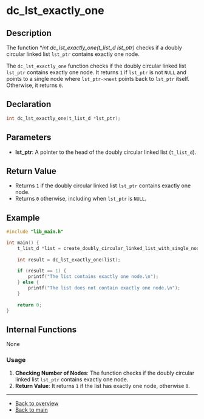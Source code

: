 # dc_lst_exactly_one

## Description

The function **int dc_lst_exactly_one(t_list_d *lst_ptr)** checks if a doubly circular linked list `lst_ptr` contains exactly one node.

The `dc_lst_exactly_one` function checks if the doubly circular linked list `lst_ptr` contains exactly one node. It returns `1` if `lst_ptr` is not `NULL` and points to a single node where `lst_ptr->next` points back to `lst_ptr` itself. Otherwise, it returns `0`.

## Declaration
```c
int dc_lst_exactly_one(t_list_d *lst_ptr);
```
## Parameters

- **lst_ptr**: A pointer to the head of the doubly circular linked list (`t_list_d`).

## Return Value

- Returns `1` if the doubly circular linked list `lst_ptr` contains exactly one node.
- Returns `0` otherwise, including when `lst_ptr` is `NULL`.

## Example

```c
#include "lib_main.h"

int main() {
    t_list_d *list = create_doubly_circular_linked_list_with_single_node(); // Assume this function creates a list with exactly one node
    
    int result = dc_lst_exactly_one(list);
    
    if (result == 1) {
        printf("The list contains exactly one node.\n");
    } else {
        printf("The list does not contain exactly one node.\n");
    }
    
    return 0;
}
```
## Internal Functions

None

### Usage

1. **Checking Number of Nodes**: The function checks if the doubly circular linked list `lst_ptr` contains exactly one node.
2. **Return Value**: It returns `1` if the list has exactly one node, otherwise `0`.

---

- [Back to overview](../Overview_about_function.md)
- [Back to main](/)
